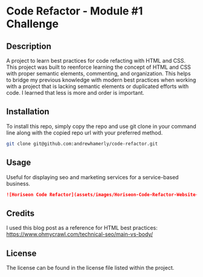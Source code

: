 # Code Refactor - Module #1 Challenge

## Description

A project to learn best practices for code refacting with HTML and CSS. This project was built to reenforce learning the concept of HTML and CSS with proper semantic elements, commenting, and organization. This helps to bridge my previous knowledge with modern best practices when working with a project that is lacking semantic elements or duplicated efforts with code. I learned that less is more and order is important.

## Installation

To install this repo, simply copy the repo and use git clone in your command line along with the copied repo url with your preferred method.

```bash
git clone git@github.com:andrewhamerly/code-refactor.git
```

## Usage

Useful for displaying seo and marketing services for a service-based business.

```md
![Horiseon Code Refactor](assets/images/Horiseon-Code-Refactor-Website-Example.png)
```

## Credits

I used this blog post as a reference for HTML best practices: https://www.ohmycrawl.com/technical-seo/main-vs-body/

## License

The license can be found in the license file listed within the project.